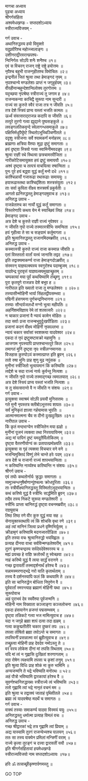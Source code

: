 मागचा अध्याय  
पुढचा अध्याय  
श्रीगर्गसंहिता  
अश्वमेधखण्डः - सप्तदशोऽध्यायः  
स्त्रीराज्यविजयम् -  
  
गर्ग उवाच -  
अथानिरुद्धस्य हयो विमुक्तो  
     यदुप्रवीरैश्च महोज्ज्वलाङ्गः ॥  
उशीनराद्वीरवरान्प्रपश्य-  
     न्विनिर्गतः सोऽपि शनैः शनैश्च ॥१॥  
एवं स विचरन्‌ राजन्‌ राष्ट्रे राष्ट्रे हयोत्तमः ॥  
नृपैश्च बहुभी राजन्गृहीतश्च विमोचितः ॥२॥  
इन्द्रनीलं जितं श्रुत्वा तथा हेमाङ्गदं नृपम् ॥  
नृपाश्चान्ये मण्डलेशाः प्राप्तं न जगृहुर्हयम् ॥३॥  
वीरहीनान्बहून्देशान्विलोक्य तुरगोत्तमः ॥  
यदृच्छया नृपश्रेष्ठ स्त्रीराज्यं तु जगाम ह ॥४॥  
राजन्यकन्या काचिद्वै सुरूपा नाम सुन्दरी ॥  
राज्यं सा कुरुते स्वैरं राजा तत्र न जीवति ॥५॥  
तत्र देशे स्त्रियं प्राप्य यस्तां भजति कामतः ॥  
ऊर्ध्वं संवत्सराद्‌राजन्न कदापि स जीवति ॥६॥  
तत्पुरे तुरगो गत्वा ह्युद्याने पुष्पसङ्कुले ॥  
लवङ्गलतिकवृन्दे स्वेलागन्धसमाकुले ॥७॥  
पक्षिभिर्मधुपैर्घुष्टे स्थितोऽभूच्चिञ्चिणीतले ॥  
ददृशुः स्त्रीजनाः सर्वे श्यामकर्णं मनोहरम् ॥८॥  
ब्राह्मणाः क्षत्रिया वैश्याः शूद्रा द्र्ष्टुं समागताः ॥  
हयं दृष्ट्वा स्त्रियो गत्वा स्वामिनीमवदन्नृप ॥९॥  
श्रुत्वा राज्ञी रथे स्थित्वा छत्रचामरवीजिता ॥  
नारीकोटिसमायुक्ता हयं द्र्ष्टुं समाययौ ॥१०॥  
अश्वं दृष्ट्वा च तत्पत्रं वाचयित्वा रुषान्विता ॥  
पुनः पुरे हयं बद्ध्वा युद्धं कर्तुं मनो दधे ॥११॥  
काश्चिन्नार्यो गजारूढा रथारूढाः समाययुः ॥  
हयारूढास्तथा काश्चिद्दंशिताः शस्त्रसंयुताः ॥१२॥  
ताः सर्वा कुपिता वीक्ष्य शस्त्रवर्षं प्रकुर्वतीः ॥  
आगतो ह्यनिरुद्धस्तु हेमाङ्गदमुवाच ह ॥१३॥  
अनिरुद्ध उवाच -  
राजन्नेताश्च का नार्यो युद्धं कर्तुं समागताः ॥  
विस्तरेणापि कथय येन मे स्याच्छिवं त्विह ॥१४॥  
हेमाङ्गद उवाच -  
अत्र देशे च कुरुते राज्ञी राज्यं नृपेश्वर ॥  
न जीवति नृपो राज्ये तस्मात्स्त्रीभिः समन्विता ॥१५॥  
हयं गृहीत्वा ते सा च सङ्ग्रामं कर्तुमागता ॥  
इति श्रुत्वानिरुद्धस्तु राजानमिदमब्रवीत् ॥१६॥  
अनिरुद्ध उवाच -  
कस्मात्स्त्री कुरुते राज्यं राजा कस्मान्न जीवति ॥  
एतां विस्तरतो वार्तां यत्त्वं जानासि तद्वद ॥१७॥  
इति तद्वाक्यमाकर्ण्य राजा हेमाङ्गदोऽब्रवीत् ॥  
संस्मरन् याज्ञवल्क्यस्य स्वगुरोश्च पदाम्बुजम् ॥१८॥  
यादवेन्द्र पुरावृत्तं याज्ञवल्क्यमुखाच्छ्रुतम् ॥  
चम्पकायां मया पूर्वं कथयिष्यामि तच्छृणु ॥१९॥  
पुरा कृतयुगे राजन्नत्र देशे बभूव ह ॥  
नारीपाल इति ख्यातो राजा तु मण्डलेश्वरः ॥ ॥२०॥  
तस्यासीन्मोहिनी भार्या सिंहलद्वीपसम्भवा ॥  
पद्मिनी हंसगमना पूर्णचन्द्रनिभानना ॥२१॥  
तस्याः सौन्दर्यजलधौ मग्नो भूत्वा महीपतिः ॥  
अहर्निशमविज्ञाय रेमे तां शतवत्सरैः ॥२२॥  
न चाकार प्रजानां वै न्यायं कामेन मोहितः ॥  
तदा सर्वाः प्रजा राजन्बभूवुर्दुःखपीडिताः ॥२३॥  
प्रजानां कदनं वीक्ष्य मोहिनी नृपवल्लभा ॥  
न्यायं चकार सर्वासां स्वशक्त्या यादवेश्वर ॥२४॥  
एकदा तं नृपं द्र्ष्टुमष्टावक्रो महामुनिः ॥  
आजगाम नृपस्यापि प्राप्तश्चान्तःपुरे किल ॥२५॥  
तमागतं मुनिं दृष्ट्वा नृपः स्त्रीलग्नमानसः ॥  
विजहास कुरुपोऽयं कस्मात्प्राप्त इति ब्रुवन् ॥२६॥  
ततो रुषा मुनिः प्राह शृणु मूढ नपुंसक ॥  
मुनीनां स्त्रीजितो भूत्वापमानं किं करिष्यसि ॥२७॥  
त्वद्देशे च सदा राज्यं नार्यः कुर्वन्तु नित्यशः ॥  
न जीवति नृपो राज्ये तस्माद्‌गच्छ त्वमालयात् ॥२८॥  
अत्र देशे स्त्रियं प्राप्य यस्तां भजति नित्यशः ॥  
स तु संवत्सरान्ते वै न जीवति न संशयः ॥२९॥  
गर्ग उवाच -  
इत्युक्त्वा स्वाश्रमं सोऽपि प्रययौ मुनिसत्तमः ॥  
गते मुनौ नृपस्तत्र क्लीबोऽभूत्तस्य शापतः ॥३०॥  
सर्वं मुनिकृतं ज्ञात्वा गर्हयामास भूपतिः ॥  
आत्मानमात्मना चैव स दीनो दुःखदुःखितः ॥३१॥  
नारीपाल उवाच -  
किं कृतं मन्दभाग्येन स्त्रीजितेन मया ह्यहो ॥  
मुनीनां पूजनं त्यक्त्वा तथा निरययायिनम् ॥३२॥  
अद्य मां पापिनं दुष्टं यमदूतैर्विलोकितम् ॥  
दृष्ट्वा वैतरणीयोग्यं कः प्रतापात्प्रमोक्ष्यति ॥३३॥  
इत्युक्त्वा स गृहं त्यक्त्वा विचचार वने वने ॥  
भजन्विमुक्तिदं विष्णुं लेभे चान्ते हरेः पदम् ॥३४॥  
अत्र देशे च राजानो राज्यं शापभयान्विताः ॥  
न करिष्यन्ति नार्य्यश्च करिष्यन्ति न संशयः ॥३५॥  
श्रीगर्ग उवाच -  
एवं तयोः कथतोर्नार्यः क्रुद्धाः समागताः ॥  
व्यमुञ्चन्धनुषैर्बाणान्पुंश्चल्यः क्रोधपूरिताः ॥३६॥  
ताः स्त्रीर्वीक्ष्यानिरुद्धस्तु विस्मितोऽभुद्‌भयान्वितः ॥  
कथं करिष्ये युद्धं वै स्त्रीभिः सार्द्धमिति ब्रुवन् ॥३७॥  
तदैव तस्य निकटे सुरूपा मण्डलेश्वरी ॥  
स्त्रीभिः प्राप्ता चानिरुद्धं दृष्ट्वा वचनमब्रवीत् ॥३८॥  
राज्ञ्युवाच  
तिष्ठ तिष्ठ रणे वीर कुरु युद्धं मया सह ॥  
सेनायुक्तस्तथापि त्वं किं शोचसि वृथा रणे ॥३९॥  
अहं त्वां मानिनं जित्वा प्रधने वृष्णिभिर्युतम् ॥  
क्रीडामृगं करिष्यामि मदनज्वरपीडिता ॥४०॥  
इति तस्या वचः श्रुत्वानिरुद्धो भयविह्वलः ॥  
प्रत्याह दीनया वाचा सर्वविन्मण्डलेश्वरीम् ॥४१॥  
तुरगं कृष्णचन्द्रस्य सर्वदेवदेवेश्वरस्य च ॥  
मह्यं प्रयच्छ हे राज्ञि क्रतोरर्थे तु स्वेच्छया ॥४२॥  
नाहं करिष्ये युद्धं वै त्वया सार्द्धं वरानने ॥  
गच्छ द्वारावतीं तस्माद्दर्शनार्थं हरेश्च वै ॥४३॥  
यन्नामस्मरणाद्‌भद्रे नरो याति कृतार्थताम् ॥  
तस्य वै दर्शनस्यापि फलं किं कथयामि ते ॥४४॥  
इति सा चानिरुद्धेन बोधिता निपुणेन वै ॥  
पूर्ववार्तां स्मरन्त्याह ब्रह्माणं मोहिनी यथा ॥४५॥  
सुरूपोवाच  
अहं पुराभवं देव स्वर्वेश्या पूर्वजन्मनि ॥  
मोहिनी नाम विख्याता कञ्जाङ्गा कञ्जलोचना ॥४६॥  
एकदा हंसयानेन व्रजन्तं पद्मसम्भवम् ॥  
दृष्ट्वा तन्निकटे गत्वा भज मामित्युवाच ह ॥४७॥  
यदा न जगृहे ब्रह्मा शापं दत्वा तदा ह्यहम् ॥  
गत्वा ककुद्मतीतीरे चकार दुष्करं तपः ॥४८॥  
तपसा तोषितो ब्रह्मा तपोऽन्ते च समागतः ॥  
तपस्विनीं प्रसन्नात्मा वरं ब्रूहीत्युवाच ह ॥४९॥  
तच्छ्रुत्वा मोहिनी प्राह देवदेव नमोऽस्तु ते ॥  
वरं वरय लोकेश दीनां मां तपसि स्थिताम् ॥५०॥  
यदि मां त्वं न गृह्णासि दुःखितां शरणागताम् ॥  
तदा रोषेण त्यक्ष्यामि तपसा च कृशां तनुम् ॥५१॥  
इति श्रुत्वा विधिः प्राह शोकं मा कुरु भामिनि ॥  
अन्यजन्मनि ते भद्रे भविष्यति मनोरथः ॥ ५२॥  
अहं पौत्रो भविष्यामि द्वारकायां हरेश्च वै ॥  
सुवर्णश्चानिरुद्धाख्यः स्त्रीराज्ये त्वं भविष्यसि ॥५३॥  
ततो गृह्णामि त्वां भद्रे नानृतं वचनं मम ॥  
इति श्रुत्वा च तद्वाक्यं जाताहं पृथिवीतले ॥५४॥  
ब्रह्मा त्वं यादवश्रेष्ठ मदर्थे च समागतः ॥  
गर्ग उवाच -  
वाक्यं तस्याः समाकर्ण्य यादवा विस्मयं ययुः ॥५५॥  
अनिरुद्धस्तु धर्मात्मा प्रत्याह विमलं वचः ॥  
अनिरुद्ध उवाच -  
गच्छ श्रीद्वारकां भद्रे तत्र गृह्णामि त्वां प्रियाम् ॥  
अद्य यास्यामि तुरगं राजन्येभ्यश्च पालयन् ॥५६॥  
ततः सा तस्य वाक्येन प्रमिलां मन्त्रिणीं वराम् ॥  
राज्ये कृत्वा तुरङ्गं च दत्त्वा द्वारावतीं ययौ ॥५७॥  
इति श्रीगर्गसंहितायां हयमेधखण्डे  
स्त्रीराज्यविजयो नाम सप्तदशोऽध्यायः ॥१७॥  
  
हरिः ॐ तत्सच्छ्रीकृष्णार्पणमस्तु ॥  
  
GO TOP
